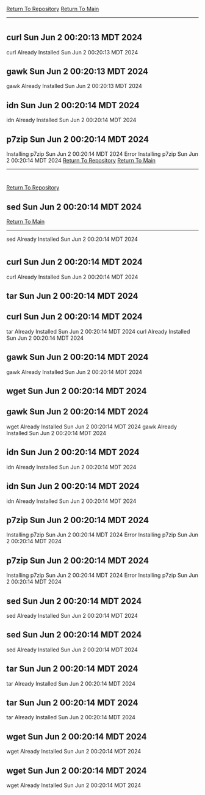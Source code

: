[Return To Repository](https://github.com/DigitalWarrior/piholeparser/)
[Return To Main](https://github.com/DigitalWarrior/piholeparser/blob/master/RecentRunLogs/Mainlog.md)
____________________________________
# 
## curl Sun Jun  2 00:20:13 MDT 2024
curl Already Installed Sun Jun  2 00:20:13 MDT 2024
## gawk Sun Jun  2 00:20:13 MDT 2024
gawk Already Installed Sun Jun  2 00:20:13 MDT 2024
## idn Sun Jun  2 00:20:14 MDT 2024
idn Already Installed Sun Jun  2 00:20:14 MDT 2024
## p7zip Sun Jun  2 00:20:14 MDT 2024
Installing p7zip Sun Jun  2 00:20:14 MDT 2024
Error Installing p7zip Sun Jun  2 00:20:14 MDT 2024
[Return To Repository](https://github.com/DigitalWarrior/piholeparser/)
[Return To Main](https://github.com/DigitalWarrior/piholeparser/blob/master/RecentRunLogs/Mainlog.md)
____________________________________
# 
[Return To Repository](https://github.com/DigitalWarrior/piholeparser/)
## sed Sun Jun  2 00:20:14 MDT 2024
[Return To Main](https://github.com/DigitalWarrior/piholeparser/blob/master/RecentRunLogs/Mainlog.md)
____________________________________
sed Already Installed Sun Jun  2 00:20:14 MDT 2024
# 
## curl Sun Jun  2 00:20:14 MDT 2024
curl Already Installed Sun Jun  2 00:20:14 MDT 2024
## tar Sun Jun  2 00:20:14 MDT 2024
## curl Sun Jun  2 00:20:14 MDT 2024
tar Already Installed Sun Jun  2 00:20:14 MDT 2024
curl Already Installed Sun Jun  2 00:20:14 MDT 2024
## gawk Sun Jun  2 00:20:14 MDT 2024
gawk Already Installed Sun Jun  2 00:20:14 MDT 2024
## wget Sun Jun  2 00:20:14 MDT 2024
## gawk Sun Jun  2 00:20:14 MDT 2024
wget Already Installed Sun Jun  2 00:20:14 MDT 2024
gawk Already Installed Sun Jun  2 00:20:14 MDT 2024
## idn Sun Jun  2 00:20:14 MDT 2024
idn Already Installed Sun Jun  2 00:20:14 MDT 2024
## idn Sun Jun  2 00:20:14 MDT 2024
idn Already Installed Sun Jun  2 00:20:14 MDT 2024
## p7zip Sun Jun  2 00:20:14 MDT 2024
Installing p7zip Sun Jun  2 00:20:14 MDT 2024
Error Installing p7zip Sun Jun  2 00:20:14 MDT 2024
## p7zip Sun Jun  2 00:20:14 MDT 2024
Installing p7zip Sun Jun  2 00:20:14 MDT 2024
Error Installing p7zip Sun Jun  2 00:20:14 MDT 2024
## sed Sun Jun  2 00:20:14 MDT 2024
sed Already Installed Sun Jun  2 00:20:14 MDT 2024
## sed Sun Jun  2 00:20:14 MDT 2024
sed Already Installed Sun Jun  2 00:20:14 MDT 2024
## tar Sun Jun  2 00:20:14 MDT 2024
tar Already Installed Sun Jun  2 00:20:14 MDT 2024
## tar Sun Jun  2 00:20:14 MDT 2024
tar Already Installed Sun Jun  2 00:20:14 MDT 2024
## wget Sun Jun  2 00:20:14 MDT 2024
wget Already Installed Sun Jun  2 00:20:14 MDT 2024
## wget Sun Jun  2 00:20:14 MDT 2024
wget Already Installed Sun Jun  2 00:20:14 MDT 2024
